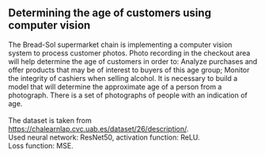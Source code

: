 ## Determining the age of customers using computer vision
The Bread-Sol supermarket chain is implementing a computer vision system to process customer photos. 
Photo recording in the checkout area will help determine the age of customers in order to: Analyze purchases and offer products that may be of interest to buyers of this age group; Monitor the integrity of cashiers when selling alcohol. 
It is necessary to build a model that will determine the approximate age of a person from a photograph. There is a set of photographs of people with an indication of age.
<br>
<br> The dataset is taken from https://chalearnlap.cvc.uab.es/dataset/26/description/.
 <br> Used neural network: ResNet50, activation function: ReLU. <br> Loss function: MSE. 
